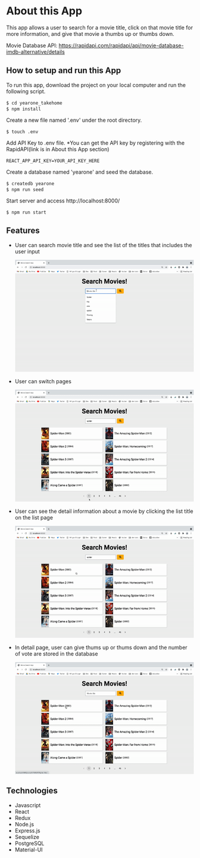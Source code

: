 # About this App

This app allows a user to search for a movie title, click on that movie title for more information, and give that movie a thumbs up or thumbs down.

Movie Database API: https://rapidapi.com/rapidapi/api/movie-database-imdb-alternative/details

## How to setup and run this App

To run this app, download the project on your local computer and run the following script.

```
$ cd yearone_takehome
$ npm install
```

Create a new file named '.env' under the root directory.

```
$ touch .env
```

Add API Key to .env file. \*You can get the API key by registering with the RapidAPI(link is in About this App section)

```
REACT_APP_API_KEY=YOUR_API_KEY_HERE
```

Create a database named 'yearone' and seed the database.

```
$ createdb yearone
$ npm run seed
```

Start server and access http://localhost:8000/

```
$ npm run start
```

## Features

- User can search movie title and see the list of the titles that includes the user input

  ![search](https://github.com/satomiichii/yearone_takehome/blob/main/public/gifs/search.gif)

- User can switch pages

  ![switch-page](https://github.com/satomiichii/yearone_takehome/blob/main/public/gifs/switch-page.gif)

- User can see the detail information about a movie by clicking the list title on the list page

  ![singleView](https://github.com/satomiichii/yearone_takehome/blob/main/public/gifs/singleView.gif)

- In detail page, user can give thums up or thums down and the number of vote are stored in the database

  ![vote](https://github.com/satomiichii/yearone_takehome/blob/main/public/gifs/vote.gif)

## Technologies

- Javascript
- React
- Redux
- Node.js
- Express.js
- Sequelize
- PostgreSQL
- Material-UI
